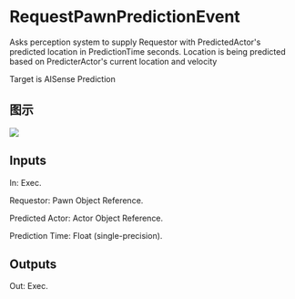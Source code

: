 # RequestPawnPredictionEvent

Asks perception system to supply Requestor with PredictedActor's predicted location in PredictionTime seconds. Location is being predicted based on PredicterActor's current location and velocity

Target is AISense Prediction

## 图示

![]($-20221218-17482426.png)

## Inputs

In: Exec.

Requestor: Pawn Object Reference.

Predicted Actor: Actor Object Reference.

Prediction Time: Float (single-precision).  

## Outputs

Out: Exec.

